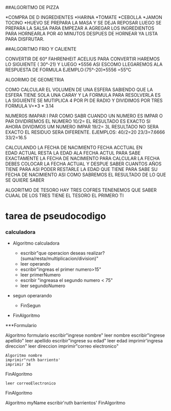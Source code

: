 ##ALGORITMO DE PIZZA

*COMPRA DE  D INGREDIENTES
*HARINA
*TOMATE
*CEBOLLA
*JAMON
TOCINO
*HUEVO
SE PREPARA LA MASA Y SE DEJA REPOSAR 
LUEGO SE  PREPARA LA SALSA  PARA EMPEZAR A AGREGAR LOS INGREDIENTOS
PARA HORNEARLA POR 40 MINUTOS DESPUES DE HORNEAR YA LISTA PARA DISFRUTAR.

##ALGORITMO FRIO Y CALIENTE 

CONVERTIR DE 60° FAHRENHEIT ACELIUS
PARA CONVERTIR HAREMOS LO SIGUIENTE ( 30°-21)
Y LUEGO *5556 ASI ESCOMO LLEGAREMOS ALA RESPUESTA DE FORMULA
EJEMPLO:(75°-20)*5556 =55°C

ALGORIMO DE GEOMETRIA

COMO  CALCULAR EL VOLUMEN DE UNA ESFERA SABIENDO QUE LA ESFERA TIENE SOLA   UNA CARAY 
Y LA FORMULA PARA RESOLVERLA ES LA SIGUIENTE SE MUTIPLICA 4 POR PI DE RADIO Y DIVIDIMOS POR TRES
FORMULA V=*3 * 3.14


NUMER0S IMAPAR I PAR
COMO SABR CUANDO UN NUMERO ES IMPAR  O PAR
DIVIDIREMOS  EL NUMERO 10/2= EL RESULTADO ES EXACTO SI AHORA DIVIDIMOS UM NUMERO IMPAR 19/2= 3L RESULTADO NO SERA EXACTO EL RESIDUO SERA DIFERENTE.
EJEMPLOS:
40/2=20 
23/3=7.6666
33/2=16.5


CALCULANDO  LA FECHA DE NACIMIENTO
FECHA ACCTUAL EN  
EDAD ACTUAL
RESTA LA EDAD  ALA FECHA ACTUL PARA SABE EXACTAMENTE LA FECHA DE NACIMIENTO 
PARA CALCULAR LA FECHA DEBES COLOCAR LA FECHA ACTUAL Y DESPUE SABER CUANTOS AÑOS TIENE PARA ASI PODER RESTARLE LA EDAD QUE TIENE PARA SABE SU FECHA DE NACIMIENTO  ASI  COMO  SABREMOS  EL RESULTADO DE LO QUE SE QUIERE SABER 


ALGORITMO  DE TESORO
HAY TRES COFRES TENENEMOS QUE SABER CUAAL DE LOS TRES TIENE EL TESORO 
EL PRIMERO TI

# tarea de pseudocodigo

### calculadora
* Algoritmo calculadora
	* escribir"que operacion deseas realizar?(suma/resta/multiplicacion/division)"
	* leer operando
	* escribir"ingreas el primer numero>15"
	* leer primerNumero
	* escribir "ingreasa  el segundo numero < 75"
	* leer segundoNumero
* segun operarando 

	* FinSegun
	
	
* FinAlgoritmo

***Formulario

Algoritmo formulario
	escribir"ingrese nombre"
	leer nombre
	escribir"ingrese  apellido"
	leer apellido
	escribir"ingrese su edad"
	leer edad
	imprimir'ingresa direccion"
	leer direccion
	imprimir"correo electronico"
	
	Algoritmo nombre
	imprimir"ruth barriento'
	imprimir 34	
FinAlgoritmo

	leer correoElectronico
FinAlgoritmo



Algoritmo myName
	escribir'ruth barrientos'
FinAlgoritmo




